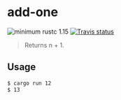 # add-one

![minimum rustc 1.15](https://img.shields.io/badge/rustc-1.15+-red.svg)
[![Travis status](https://travis-ci.org/02sh/add-one.svg?branch=master)](https://travis-ci.org/02sh/add-one)


> Returns n + 1.

## Usage

```sh
$ cargo run 12
$ 13
```
